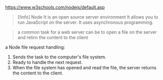 https://www.w3schools.com/nodejs/default.asp

> [!info] Node
> It is an open source server environment
> It allows you to run JavaScript on the server.
> It uses asynchronous programming.

> a common task for a web server can be to open a file on the server and retirn the content to the client

a Node file request handling:
1. Sends the task to the computer's file system.
2. Ready to handle the next request.
3. When the file system has opened and read the file, the server returns the content to the client.














